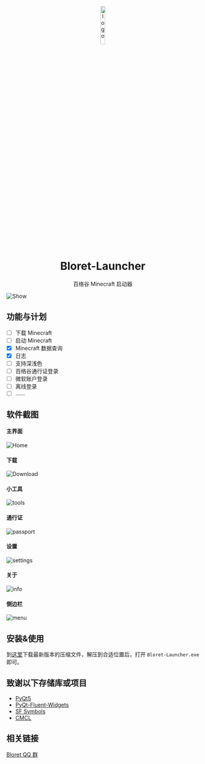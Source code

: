 <p align="center">
  <img width="16%" align="center" src="icons/bloret.png" alt="logo">
</p>
  <h1 align="center">
  Bloret-Launcher
</h1>
<p align="center">
 百络谷 Minecraft 启动器
</p>

![Show](img/show.gif)

## 功能与计划
- [ ] 下载 Minecraft
- [ ] 启动 Minecraft
- [x] Minecraft 数据查询
- [x] 日志
- [ ] 支持深浅色
- [ ] 百络谷通行证登录
- [ ] 微软账户登录
- [ ] 离线登录
- [ ] ……
## 软件截图
#### 主界面
![Home](img/Home.png)
#### 下载
![Download](img/Download.png)
#### 小工具
![tools](img/tools.png)
#### 通行证
![passport](img/passport.png)
#### 设置
![settings](img/settings.png)
#### 关于
![info](img/info.png)
#### 侧边栏
![menu](img/menu.png)
## 安装&使用
到[这里](https://github.com/BloretCrew/Bloret-Launcher/releases)下载最新版本的压缩文件，解压到合适位置后，打开 `Bloret-Launcher.exe` 即可。
## 致谢以下存储库或项目
- [PyQt5](https://www.riverbankcomputing.com/static/Docs/PyQt5/)
- [PyQt-Fluent-Widgets](https://github.com/zhiyiYo/PyQt-Fluent-Widgets)
- [SF Symbols](https://developer.apple.com/cn/sf-symbols/)
- [CMCL](https://github.com/MrShieh-X/console-minecraft-launcher)
## 相关链接
[Bloret QQ 群](https://qm.qq.com/q/clE5KHaVDG)
